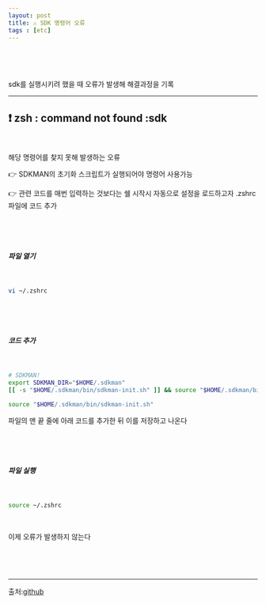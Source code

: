 ```yaml
---
layout: post
title: ⚠️ SDK 명령어 오류
tags : [etc]
---
```

&nbsp;

&nbsp;

sdk를 실행시키려 했을 때 오류가 발생해 해결과정을 기록

---

## ❗️ zsh : command not found :sdk

&nbsp;

해당 명령어를 찾지 못해 발생하는 오류 

👉 SDKMAN의 초기화 스크립트가 실행되어야 명령어 사용가능

👉 관련 코드를 매번 입력하는 것보다는 쉘 시작시 자동으로 설정을 로드하고자 .zshrc파일에 코드 추가

&nbsp;

&nbsp;


##### 파일 열기

&nbsp;

```zsh
vi ~/.zshrc
```

&nbsp;

&nbsp;

##### 코드 추가

&nbsp;

```zsh
# SDKMAN!
export SDKMAN_DIR="$HOME/.sdkman"
[[ -s "$HOME/.sdkman/bin/sdkman-init.sh" ]] && source "$HOME/.sdkman/bin/sdkman-init.sh"

source "$HOME/.sdkman/bin/sdkman-init.sh"


```

파일의 맨 끝 줄에 아래 코드를 추가한 뒤 이를 저장하고 나온다


&nbsp;

&nbsp;

##### 파일 실행

&nbsp;

```zsh
source ~/.zshrc 
```

&nbsp;

이제 오류가 발생하지 않는다

&nbsp;

&nbsp;

---
출처:[github](https://github.com/sdkman/sdkman-cli/issues/613)
